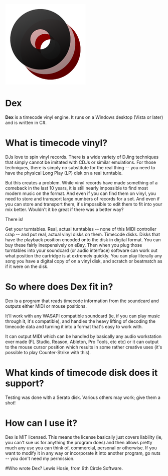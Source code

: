 ![Dex Logo](Art/MainDexIconSmall.png)
# Dex
**Dex** is a timecode vinyl engine. It runs on a Windows desktop (Vista or later) and is written in C#.

# What is timecode vinyl?
DJs love to spin vinyl records. There is a wide variety of DJing techniques that simply cannot be imitated with CDJs or similar emulations. For those techniques, there is simply no substitute for the real thing -- you need to have the physical Long Play (LP) disk on a real turntable.

But this creates a problem. While vinyl records have made something of a comeback in the last 10 years, it is still nearly impossible to find most modern music on the format. And even if you can find them on vinyl, you need to store and transport large numbers of records for a set. And even if you can store and transport them, it's impossible to edit them to fit into your mix better. Wouldn't it be great if there was a better way?

There is!

Get your turntables. Real, actual turntables -- none of this MIDI controller crap -- and put real, actual vinyl disks on them. Timecode disks. Disks that have the playback position encoded onto the disk in digital format. You can buy these fairly inexpensively on eBay. Then when you plug those turntables into your soundcard (or audio interface) software can work out what position the cartridge is at extremely quickly. You can play literally any song you have a digital copy of on a vinyl disk, and scratch or beatmatch as if it were on the disk.

# So where does Dex fit in?
Dex is a program that reads timecode information from the soundcard and outputs either MIDI or mouse positions.

It'll work with any WASAPI compatible soundcard (ie, if you can play music through it, it's compatible), and handles the heavy lifting of decoding the timecode data and turning it into a format that's easy to work with.

It can output MIDI which can be handled by basically any audio workstation ever made (FL Studio, Reason, Ableton, Pro Tools, etc etc) or it can output to the mouse cursor position which results in some rather creative uses (it's possible to play Counter-Strike with this).

# What kinds of timecode disk does it support?
Testing was done with a Serato disk. Various others may work; give them a shot!

# How can I use it?
Dex is MIT licensed. This means the license basically just covers liability (ie, you can't sue us for anything the program does) and then allows pretty much any use you can think of, commercial, personal or otherwise. If you want to modify it in any way or incorporate it into another program, go nuts -- you don't need my permission.

#Who wrote Dex?
Lewis Hosie, from 9th Circle Software.
